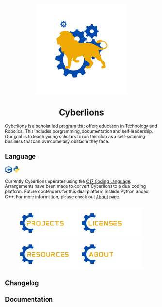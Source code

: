 <p align="center"><a href="#"><img src="https://github.com/CarlosIsCringe/Cyberlions/blob/main/Branding/ROBOTICS.png" height="300"></a></p>

<h1 align="center">Cyberlions</h1>

Cyberlions is a scholar led program that offers education in Technology and Robotics. This includes porgramming, documentation and self-leadership. Our goal is to teach young scholars to run this club as a self-sutaining business that can overcome any obstacle they face.

## Language

<p align="left">
<a href="#"><img src="https://github.com/CarlosIsCringe/Cyberlions/blob/main/Branding/CVERSION.png" height="25"></a>
<a href="#"><img src="https://github.com/CarlosIsCringe/Cyberlions/blob/main/Branding/PYTHON.png" height="25"></a>
</p>

Currently Cyberlions operates using the [C17 Coding Language](https://en.wikipedia.org/wiki/C17_(C_standard_revision)). Arrangements have been made to convert Cyberlions to a dual coding platform. Future contenders for this dual platform include Python and/or C++. For more information, please check out [About]() page.

##

<p align="center">
<a href="#"><img src="https://github.com/CarlosIsCringe/Cyberlions/blob/main/Branding/PROJECTS.png" height="100"></a>
<a href="#"><img src="https://github.com/CarlosIsCringe/Cyberlions/blob/main/Branding/LICENSES.png" height="100"></a>
<a href="#"><img src="https://github.com/CarlosIsCringe/Cyberlions/blob/main/Branding/RESOURCES.png" height="100"></a>
<a href="#"><img src="https://github.com/CarlosIsCringe/Cyberlions/blob/main/Branding/ABOUT.png" height="100"></a>
</p>

## Changelog



## Documentation

